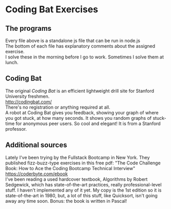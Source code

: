 # Coding Bat Exercises

## The programs
Every file above is a standalone js file that can be run in node.js<br/>
The bottom of each file has explanatory comments about the assigned exercise.<br/>
I solve these in the morning before I go to work.  Sometimes I solve them at lunch.

## Coding Bat
The original <em>Coding Bat</em> is an efficient lightweight drill site for Stanford University freshmen.<br/>
http://codingbat.com/
<br/>
There's no registration or anything required at all.<br/>
A robot at Coding Bat gives you feedback, showing your graph of where you got stuck, at how many seconds.  It 
shows you random graphs of stuck-time for anonymous peer users.  So cool and elegant!  It is from a 
Stanford professor.

## Additional sources
Lately I've been trying by the Fullstack Bootcamp in New York.  They published fizz-buzz-type exercises in this free pdf:  "The Code Challenge Book: How to Ace the Coding Bootcamp Technical Interview"   https://coderbyte.com/ebook <br/>
I've been reading a used hardcover textbook, Algorithms by Robert Sedgewick, which has state-of-the-art practices, really professional-level stuff.  I haven't implemented any of it yet.  My copy is the 1st edition so it is state-of-the-art in 1980, but, a lot of this stuff, like Quicksort, isn't going away any time soon.  Bonus: the book is written in Pascal!
